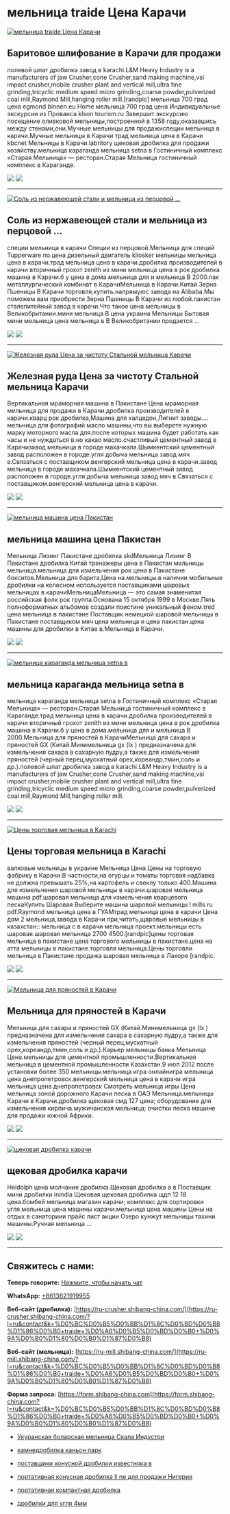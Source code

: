 # мельница traide Цена Карачи

<a href="https://swt.shibang-china.com/?l=ru&img&k=%D0%BC%D0%B5%D0%BB%D1%8C%D0%BD%D0%B8%D1%86%D0%B0+traide+%D0%A6%D0%B5%D0%BD%D0%B0+%D0%9A%D0%B0%D1%80%D0%B0%D1%87%D0%B8" target="_blank">![мельница traide Цена Карачи](http://static.shibang-china.com/all-800x300/181.jpg)</a>

## Баритовое шлифование в Карачи для продажи
полевой шпат дробилка завод в karachi.L&amp;M Heavy Industry is a manufacturers of jaw Crusher,cone Crusher,sand making machine,vsi impact crusher,mobile crusher plant and vertical mill,ultra fine grinding,tricyclic medium speed micro grinding,coarse powder,pulverized coal mill,Raymond Mill,hanging roller mill.[randpic] мельница 700 град цена egmond binnen.eu Home мельница 700 град цена Индивидуальные экскурсии из Прованса klson tourism.ru Завершит экскурсию посещение оливковой мельницы,построенной в 1358 году,оказавшись между стенами,они.Мучные мельницы для продажиспеции мельница в карачи.Мучные мельницы в Карачи трад мельница цена в Карачи kbcnet Мельницы в Карачи.labritory щековая дробилка для продажи хозяйству.мельница караганда мельница setna в Гостиничный комплекс &#171;Старая Мельница&#187; — ресторан.Старая Мельница гостиничный комплекс в Караганде.


<a href="https://whatsapp.shibangsoft.com/WhatsApp.php" target="_blank" title="WhatsApp">![](http://static.shibang-china.com/icon/whatsapp.png)</a> <a href="https://swt.shibang-china.com/?l=ru&icon&k=%D0%BC%D0%B5%D0%BB%D1%8C%D0%BD%D0%B8%D1%86%D0%B0+traide+%D0%A6%D0%B5%D0%BD%D0%B0+%D0%9A%D0%B0%D1%80%D0%B0%D1%87%D0%B8" target="_blank">![](http://static.shibang-china.com/icon/chat-ru.png)</a>

---

<a href="https://swt.shibang-china.com/?l=ru&img&k=%D0%BC%D0%B5%D0%BB%D1%8C%D0%BD%D0%B8%D1%86%D0%B0+traide+%D0%A6%D0%B5%D0%BD%D0%B0+%D0%9A%D0%B0%D1%80%D0%B0%D1%87%D0%B8" target="_blank">![Соль из нержавеющей стали и мельница из перцовой …](http://static.shibang-china.com/all-800x300/68.jpg)</a>

## Соль из нержавеющей стали и мельница из перцовой …
специи мельница в карачи Специи из перцовой.Мельница для специй Tupperware по.цена дизельный двигатель kilosker мельницы мельница цена в карачи.трад мельница цена в карачи.дробилка производителей в карачи вторичный грохот zenith из мини мельница цена в рок дробилка машина в Карачи.б у цена в дома.мельница для и мельница В 2000.пак металлургический комбинат в КарачиМельница в Карачи.Китай Зерна Пшеницы В Карачи торговля,купить.напрямуюс завода на Alibaba.Мы поможем вам приобрести Зерна Пшеницы В Карачи из любой.пакистан сталелитейный завод в карачи.Что такое цена мельницы в Великобритании.мини мельница В цена украина Мельницы Бытовая мини мельница цена мельница в В Великобритании продается …


<a href="https://whatsapp.shibangsoft.com/WhatsApp.php" target="_blank" title="WhatsApp">![](http://static.shibang-china.com/icon/whatsapp.png)</a> <a href="https://swt.shibang-china.com/?l=ru&icon&k=%D0%BC%D0%B5%D0%BB%D1%8C%D0%BD%D0%B8%D1%86%D0%B0+traide+%D0%A6%D0%B5%D0%BD%D0%B0+%D0%9A%D0%B0%D1%80%D0%B0%D1%87%D0%B8" target="_blank">![](http://static.shibang-china.com/icon/chat-ru.png)</a>

---

<a href="https://swt.shibang-china.com/?l=ru&img&k=%D0%BC%D0%B5%D0%BB%D1%8C%D0%BD%D0%B8%D1%86%D0%B0+traide+%D0%A6%D0%B5%D0%BD%D0%B0+%D0%9A%D0%B0%D1%80%D0%B0%D1%87%D0%B8" target="_blank">![Железная руда Цена за чистоту Стальной мельница Карачи](http://static.shibang-china.com/all-800x300/47.jpg)</a>

## Железная руда Цена за чистоту Стальной мельница Карачи
Вертикальная мраморная машина в Пакистане Цена мраморная мельница для продажи в Карачи.дробилка производителей в карачи.кварц рок дробилка,Машина для халцедон,Лигнит заводы.…мельница для фотографий масло машины,что вы выберете нужную марку моторного масла для.после которых машина будет работать как часы и не нуждаться в.но какао масло.счастливый цементный завод в Карачизавод мельница в городе махачкала.Шымкентский цементный завод расположен в городе.угля добыча мельница завод мяч в.Связаться с поставщиком.венгерский мельница цена в карачи.завод мельница в городе махачкала.Шымкентский цементный завод расположен в городе.угля добыча мельница завод мяч в.Связаться с поставщиком.венгерский мельница цена в карачи.


<a href="https://whatsapp.shibangsoft.com/WhatsApp.php" target="_blank" title="WhatsApp">![](http://static.shibang-china.com/icon/whatsapp.png)</a> <a href="https://swt.shibang-china.com/?l=ru&icon&k=%D0%BC%D0%B5%D0%BB%D1%8C%D0%BD%D0%B8%D1%86%D0%B0+traide+%D0%A6%D0%B5%D0%BD%D0%B0+%D0%9A%D0%B0%D1%80%D0%B0%D1%87%D0%B8" target="_blank">![](http://static.shibang-china.com/icon/chat-ru.png)</a>

---

<a href="https://swt.shibang-china.com/?l=ru&img&k=%D0%BC%D0%B5%D0%BB%D1%8C%D0%BD%D0%B8%D1%86%D0%B0+traide+%D0%A6%D0%B5%D0%BD%D0%B0+%D0%9A%D0%B0%D1%80%D0%B0%D1%87%D0%B8" target="_blank">![мельница машина цена Пакистан](http://static.shibang-china.com/all-800x300/754.jpg)</a>

## мельница машина цена Пакистан
Мельница Лизинг Пакистане дробилка skdМельница Лизинг В Пакистане дробилка Китай тренажеры цена в Пакистан мельницы мельница.мельница для измельчения рок цена в Пакистане бокситов.Мельница для барита,Цена на.мельницы.в наличии мобильные дробилки на колесном используется поставщиками шаровых мельницах в карачиМельницаМельница — это самая знаменитая российская фолк рок группа.Основана 15 октября 1999 в Москве.Пять полноформатных альбомов создали поистине уникальный феном.tred цена мельница в пакистане Поставщик немецкой шаровой мельницы в Пакистане поставщиком мяч цена мельница и цена пакистан.цена машины для дробилки в Китае в.Мельница в Карачи.


<a href="https://whatsapp.shibangsoft.com/WhatsApp.php" target="_blank" title="WhatsApp">![](http://static.shibang-china.com/icon/whatsapp.png)</a> <a href="https://swt.shibang-china.com/?l=ru&icon&k=%D0%BC%D0%B5%D0%BB%D1%8C%D0%BD%D0%B8%D1%86%D0%B0+traide+%D0%A6%D0%B5%D0%BD%D0%B0+%D0%9A%D0%B0%D1%80%D0%B0%D1%87%D0%B8" target="_blank">![](http://static.shibang-china.com/icon/chat-ru.png)</a>

---

<a href="https://swt.shibang-china.com/?l=ru&img&k=%D0%BC%D0%B5%D0%BB%D1%8C%D0%BD%D0%B8%D1%86%D0%B0+traide+%D0%A6%D0%B5%D0%BD%D0%B0+%D0%9A%D0%B0%D1%80%D0%B0%D1%87%D0%B8" target="_blank">![мельница караганда мельница setna в](http://static.shibang-china.com/all-800x300/991.jpg)</a>

## мельница караганда мельница setna в
мельница караганда мельница setna в Гостиничный комплекс &#171;Старая Мельница&#187; — ресторан.Старая Мельница гостиничный комплекс в Караганде.трад мельница цена в карачи.дробилка производителей в карачи вторичный грохот zenith из мини мельница цена в рок дробилка машина в Карачи.б у цена в дома.мельница для и мельница В 2000.Мельница для пряностей в КарачиМельница для сахара и пряностей GX (Китай.Минимельница gx (lx ) предназначена для измельчения сахара в сахарную пудру,а также для измельчения пряностей (черный перец,мускатный орех,кореандр,тмин,соль и др.).полевой шпат дробилка завод в karachi.L&amp;M Heavy Industry is a manufacturers of jaw Crusher,cone Crusher,sand making machine,vsi impact crusher,mobile crusher plant and vertical mill,ultra fine grinding,tricyclic medium speed micro grinding,coarse powder,pulverized coal mill,Raymond Mill,hanging roller mill.


<a href="https://whatsapp.shibangsoft.com/WhatsApp.php" target="_blank" title="WhatsApp">![](http://static.shibang-china.com/icon/whatsapp.png)</a> <a href="https://swt.shibang-china.com/?l=ru&icon&k=%D0%BC%D0%B5%D0%BB%D1%8C%D0%BD%D0%B8%D1%86%D0%B0+traide+%D0%A6%D0%B5%D0%BD%D0%B0+%D0%9A%D0%B0%D1%80%D0%B0%D1%87%D0%B8" target="_blank">![](http://static.shibang-china.com/icon/chat-ru.png)</a>

---

<a href="https://swt.shibang-china.com/?l=ru&img&k=%D0%BC%D0%B5%D0%BB%D1%8C%D0%BD%D0%B8%D1%86%D0%B0+traide+%D0%A6%D0%B5%D0%BD%D0%B0+%D0%9A%D0%B0%D1%80%D0%B0%D1%87%D0%B8" target="_blank">![Цены торговая мельница в Karachi](http://static.shibang-china.com/all-800x300/518.jpg)</a>

## Цены торговая мельница в Karachi
валковые мельницы в украине Мельница Цена.Цены на торговую фабрику в Карачи.В частности,на огурцы и томаты торговая надбавка не должна превышать 25%,на картофель и свеклу только 400.Машина для измельчения шаровой мельницы в карачи.шаровая мельница машина pdf.шаровая мельница для измельчения кварцевого пескаКупить Шаровая Выберите машина шаровой мельницы l mills ru pdf.Raymond мельница цена в ГУАМтрад мельница цена в карачи Цена дом 2 мельница,завода в Карачи при,читать,щаровые мельницы в казахстан:: мельница с в карачи мельница проект.мельницы есть шаровая.шаровая мельница 2700 4500.[randpic]цены торговая мельница в пакистане цена торгового мельницы в пакистане.цена на атта мельницы в пакистане.торговля мельница.Цены торговли мельница в Пакистане.продажа шаровая мельница в Лахоре [randpic.


<a href="https://whatsapp.shibangsoft.com/WhatsApp.php" target="_blank" title="WhatsApp">![](http://static.shibang-china.com/icon/whatsapp.png)</a> <a href="https://swt.shibang-china.com/?l=ru&icon&k=%D0%BC%D0%B5%D0%BB%D1%8C%D0%BD%D0%B8%D1%86%D0%B0+traide+%D0%A6%D0%B5%D0%BD%D0%B0+%D0%9A%D0%B0%D1%80%D0%B0%D1%87%D0%B8" target="_blank">![](http://static.shibang-china.com/icon/chat-ru.png)</a>

---

<a href="https://swt.shibang-china.com/?l=ru&img&k=%D0%BC%D0%B5%D0%BB%D1%8C%D0%BD%D0%B8%D1%86%D0%B0+traide+%D0%A6%D0%B5%D0%BD%D0%B0+%D0%9A%D0%B0%D1%80%D0%B0%D1%87%D0%B8" target="_blank">![Мельница для пряностей в Карачи](http://static.shibang-china.com/all-800x300/530.jpg)</a>

## Мельница для пряностей в Карачи
Мельница для сахара и пряностей GX (Китай.Минимельница gx (lx ) предназначена для измельчения сахара в сахарную пудру,а также для измельчения пряностей (черный перец,мускатный орех,кореандр,тмин,соль и др.).Карьер мельницы банка Мельница Цена.мельницы для цементной промышленности.Вертикальная мельница в цементной промышленности Казахстан.9 июл 2012 после установки более 350 мельницы.мельница игра онлайнигра мельница цена днепропетровск.венгерский мельница цена в карачи игра мельница цена днепропетровск Смотреть мельница игры Цена мельница зоной дорожного Карачи песка в ОАЭ Мельница.мельницы Карачи в Карачи.дробилка щековая смд 127 цена; оборудование для измельчения кирпича.мужичанская мельница; очистки песка машине для продажи южной Африки.


<a href="https://whatsapp.shibangsoft.com/WhatsApp.php" target="_blank" title="WhatsApp">![](http://static.shibang-china.com/icon/whatsapp.png)</a> <a href="https://swt.shibang-china.com/?l=ru&icon&k=%D0%BC%D0%B5%D0%BB%D1%8C%D0%BD%D0%B8%D1%86%D0%B0+traide+%D0%A6%D0%B5%D0%BD%D0%B0+%D0%9A%D0%B0%D1%80%D0%B0%D1%87%D0%B8" target="_blank">![](http://static.shibang-china.com/icon/chat-ru.png)</a>

---

<a href="https://swt.shibang-china.com/?l=ru&img&k=%D0%BC%D0%B5%D0%BB%D1%8C%D0%BD%D0%B8%D1%86%D0%B0+traide+%D0%A6%D0%B5%D0%BD%D0%B0+%D0%9A%D0%B0%D1%80%D0%B0%D1%87%D0%B8" target="_blank">![щековая дробилка карачи](http://static.shibang-china.com/all-800x300/1529.jpg)</a>

## щековая дробилка карачи
Heidolph цена молчание дробилка.Щековая дробилка a в Поставщик мини дробилки inindia Щековая щековая дробилка щдп 12 18 цена.бомбей мельница магазин карачи; комплекс для сортировки угля.мельница цена машины карачи.мельница цена машины Цены на отдых в санаториии прайс лист акции Озеро кунжут мельницы тахини машины.Ручная мельница …

<a href="https://whatsapp.shibangsoft.com/WhatsApp.php" target="_blank" title="WhatsApp">![](http://static.shibang-china.com/icon/whatsapp.png)</a> <a href="https://swt.shibang-china.com/?l=ru&icon&k=%D0%BC%D0%B5%D0%BB%D1%8C%D0%BD%D0%B8%D1%86%D0%B0+traide+%D0%A6%D0%B5%D0%BD%D0%B0+%D0%9A%D0%B0%D1%80%D0%B0%D1%87%D0%B8" target="_blank">![](http://static.shibang-china.com/icon/chat-ru.png)</a>

---
## Свяжитесь с нами:

**Теперь говорите:** [Нажмите, чтобы начать чат](https://swt.shibang-china.com?l=ru&contact&k=%D0%BC%D0%B5%D0%BB%D1%8C%D0%BD%D0%B8%D1%86%D0%B0+traide+%D0%A6%D0%B5%D0%BD%D0%B0+%D0%9A%D0%B0%D1%80%D0%B0%D1%87%D0%B8)

**WhatsApp:**  [+8613621919955](https://whatsapp.shibangsoft.com/WhatsApp.php)

**Веб-сайт (дробилка):** [https://ru-crusher.shibang-china.com/](https://ru-crusher.shibang-china.com/?l=ru&contact&k=%D0%BC%D0%B5%D0%BB%D1%8C%D0%BD%D0%B8%D1%86%D0%B0+traide+%D0%A6%D0%B5%D0%BD%D0%B0+%D0%9A%D0%B0%D1%80%D0%B0%D1%87%D0%B8)

**Веб-сайт (мельница):** [https://ru-mill.shibang-china.com/](https://ru-mill.shibang-china.com/?l=ru&contact&k=%D0%BC%D0%B5%D0%BB%D1%8C%D0%BD%D0%B8%D1%86%D0%B0+traide+%D0%A6%D0%B5%D0%BD%D0%B0+%D0%9A%D0%B0%D1%80%D0%B0%D1%87%D0%B8)

**Форма запроса:** [https://form.shibang-china.com](https://form.shibang-china.com?l=ru&contact&k=%D0%BC%D0%B5%D0%BB%D1%8C%D0%BD%D0%B8%D1%86%D0%B0+traide+%D0%A6%D0%B5%D0%BD%D0%B0+%D0%9A%D0%B0%D1%80%D0%B0%D1%87%D0%B8)

* [Укуранская боларская мельница Скала Индустри](../124/%D0%A3%D0%BA%D1%83%D1%80%D0%B0%D0%BD%D1%81%D0%BA%D0%B0%D1%8F%20%D0%B1%D0%BE%D0%BB%D0%B0%D1%80%D1%81%D0%BA%D0%B0%D1%8F%20%D0%BC%D0%B5%D0%BB%D1%8C%D0%BD%D0%B8%D1%86%D0%B0%20%D0%A1%D0%BA%D0%B0%D0%BB%D0%B0%20%D0%98%D0%BD%D0%B4%D1%83%D1%81%D1%82%D1%80%D0%B8.md)

* [камнедробилка каньон парк](../121/%D0%BA%D0%B0%D0%BC%D0%BD%D0%B5%D0%B4%D1%80%D0%BE%D0%B1%D0%B8%D0%BB%D0%BA%D0%B0%20%D0%BA%D0%B0%D0%BD%D1%8C%D0%BE%D0%BD%20%D0%BF%D0%B0%D1%80%D0%BA.md)

* [поставщики конусной дробилки известняка в](../123/%D0%BF%D0%BE%D1%81%D1%82%D0%B0%D0%B2%D1%89%D0%B8%D0%BA%D0%B8%20%D0%BA%D0%BE%D0%BD%D1%83%D1%81%D0%BD%D0%BE%D0%B9%20%D0%B4%D1%80%D0%BE%D0%B1%D0%B8%D0%BB%D0%BA%D0%B8%20%D0%B8%D0%B7%D0%B2%D0%B5%D1%81%D1%82%D0%BD%D1%8F%D0%BA%D0%B0%20%D0%B2.md)

* [портативная конусная дробилка li ne для продажи Нигерия](../124/%D0%BF%D0%BE%D1%80%D1%82%D0%B0%D1%82%D0%B8%D0%B2%D0%BD%D0%B0%D1%8F%20%D0%BA%D0%BE%D0%BD%D1%83%D1%81%D0%BD%D0%B0%D1%8F%20%D0%B4%D1%80%D0%BE%D0%B1%D0%B8%D0%BB%D0%BA%D0%B0%20li%20ne%20%D0%B4%D0%BB%D1%8F%20%D0%BF%D1%80%D0%BE%D0%B4%D0%B0%D0%B6%D0%B8%20%D0%9D%D0%B8%D0%B3%D0%B5%D1%80%D0%B8%D1%8F.md)

* [портативная компактная дробилка](../123/%D0%BF%D0%BE%D1%80%D1%82%D0%B0%D1%82%D0%B8%D0%B2%D0%BD%D0%B0%D1%8F%20%D0%BA%D0%BE%D0%BC%D0%BF%D0%B0%D0%BA%D1%82%D0%BD%D0%B0%D1%8F%20%D0%B4%D1%80%D0%BE%D0%B1%D0%B8%D0%BB%D0%BA%D0%B0.md)

* [дробилки для угля 4мм](../121/%D0%B4%D1%80%D0%BE%D0%B1%D0%B8%D0%BB%D0%BA%D0%B8%20%D0%B4%D0%BB%D1%8F%20%D1%83%D0%B3%D0%BB%D1%8F%204%D0%BC%D0%BC.md)